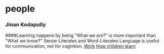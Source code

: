 # people

### Jinan Kodapully
####Learning happens by being
"What we are?" is more important than "What we know?"
Sense-Literates and Word-Literates
Language is useful for communication, not for cognition.
[Work](https://independent.academia.edu/JinanKodapully)
[How children learn](https://www.youtube.com/playlist?list=PLrindwVp72M4Ffb74MSd5UI9uKC-yWxKE)
